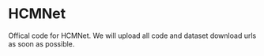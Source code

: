 # HCMNet
Offical code for HCMNet. We will upload all code and dataset download urls as soon as possible.
